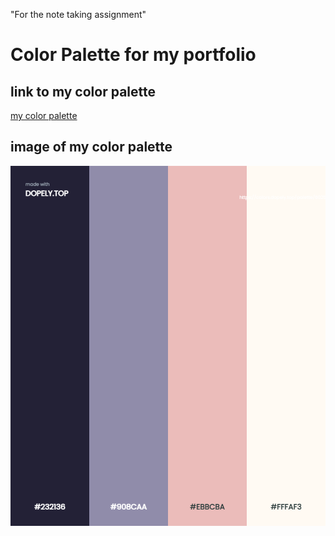 "For the note taking assignment"

# Color Palette for my portfolio 

## link to my color palette

[my color palette](https://colors.dopely.top/palette-generator/yfYo7XXU8yc)

## image of my color palette

![my color palette](Images/Palette.png)